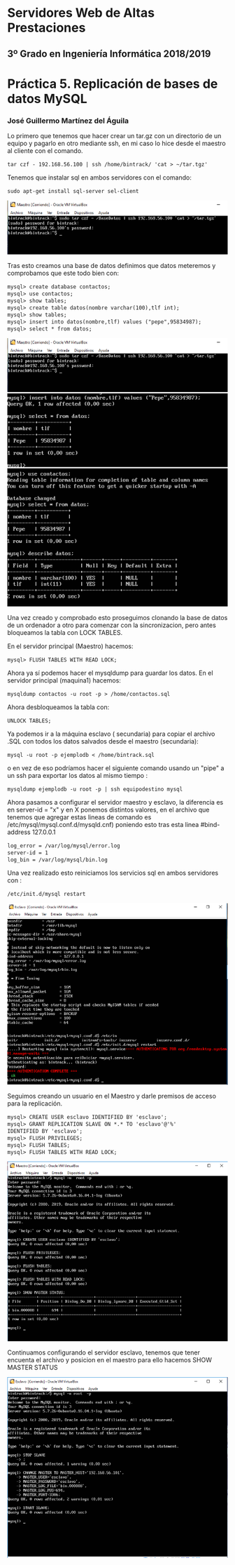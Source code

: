 Servidores Web de Altas Prestaciones
====================================
3º Grado en Ingeniería Informática 2018/2019
--------------------------------------------


# Práctica 5. Replicación de bases de datos MySQL
### José Guillermo Martínez del Águila


Lo primero que tenemos que hacer crear un tar.gz con un directorio de un equipo y pagarlo en otro mediante ssh, en mi caso lo hice desde el maestro al cliente con el comando.

```
tar czf - 192.168.56.100 | ssh /home/bintrack/ 'cat > ~/tar.tgz'
```

Tenemos que instalar sql en ambos servidores con el comando:
```
sudo apt-get install sql-server sel-client
```
![TAR](https://github.com/BinTRack/SWAP-/blob/master/Practica%205/1.%20TAR.PNG)

Tras esto creamos una base de datos definimos que datos meteremos y comprobamos que este todo bien con: 
```
mysql> create database contactos;
mysql> use contactos;
mysql> show tables;
mysql> create table datos(nombre varchar(100),tlf int);
mysql> show tables;
mysql> insert into datos(nombre,tlf) values ("pepe",95834987);
mysql> select * from datos;
```
![Creamos la tabla](https://github.com/BinTRack/SWAP-/blob/master/Practica%205/1.%20TAR.PNG)
![Agregamos datos](https://github.com/BinTRack/SWAP-/blob/master/Practica%205/3.%20Agregamos%20a%20tabla.PNG)
![Comprobamos que se ha introducido los datos](https://github.com/BinTRack/SWAP-/blob/master/Practica%205/4.%20Consulta%20en%20Mysql.PNG)

Una vez creado y comprobado esto proseguimos clonando la base de datos de un ordenador a otro para comenzar con la sincronizacion, pero antes bloqueamos la tabla con LOCK TABLES.

En el servidor principal (Maestro) hacemos:
```
mysql> FLUSH TABLES WITH READ LOCK;
```
Ahora ya sí podemos hacer el mysqldump para guardar los datos. En el servidor
principal (maquina1) hacemos:
```
mysqldump contactos -u root -p > /home/contactos.sql
```

Ahora desbloqueamos la tabla con:
```
UNLOCK TABLES;
```
Ya podemos ir a la máquina esclavo ( secundaria) para copiar el archivo
.SQL con todos los datos salvados desde el maestro (secundaria):

```
mysql -u root -p ejemplodb < /home/bintrack.sql
```
o en vez de eso podríamos hacer el siguiente comando usando un "pipe" a un ssh para exportar los datos al mismo tiempo :

```
mysqldump ejemplodb -u root -p | ssh equipodestino mysql
```
Ahora pasamos a configurar el servidor maestro y esclavo, la diferencia es en server-id = "x" y en X ponemos distintos valores, en el archivo que tenemos que agregar estas lineas de comando es /etc/mysql/mysql.conf.d/mysqld.cnf) poniendo esto tras esta linea #bind-address 127.0.0.1

```
log_error = /var/log/mysql/error.log
server-id = 1
log_bin = /var/log/mysql/bin.log
```

Una vez realizado esto reiniciamos los servicios sql en ambos servidores con :
```
/etc/init.d/mysql restart
```
![Restart](https://github.com/BinTRack/SWAP-/blob/master/Practica%205/7.%20Configuracion%20mysql%20Esclavo.PNG)

Seguimos creando un usuario en el Maestro y darle premisos de acceso para la replicación.
```
mysql> CREATE USER esclavo IDENTIFIED BY 'esclavo';
mysql> GRANT REPLICATION SLAVE ON *.* TO 'esclavo'@'%'
IDENTIFIED BY 'esclavo';
mysql> FLUSH PRIVILEGES;
mysql> FLUSH TABLES;
mysql> FLUSH TABLES WITH READ LOCK;
```
![Usuario + permisos](https://github.com/BinTRack/SWAP-/blob/master/Practica%205/8.%20Configuracion%20en%20maestro%20para%20permitir%20acceso%20a%20esclavo.PNG)

Continuamos configurando el servidor esclavo, tenemos que tener encuenta el archivo y posicion en el maestro para ello hacemos SHOW MASTER STATUS

![Configuración esclavo](https://github.com/BinTRack/SWAP-/blob/master/Practica%205/9.%20Configuracion%20esclavo.PNG)